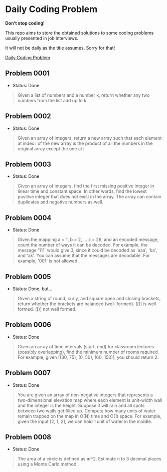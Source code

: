 # Daily Coding Problem

**Don't stop coding!**

This repo aims to store the obtained solutions to some coding problems usually presented in job interviews.

It will not be daily as the title assumes. Sorry for that!

[Daily Coding Problem](https://www.dailycodingproblem.com/)

## Problem 0001

- Status: Done

> Given a list of numbers and a number k, return whether any two numbers from the list add up to k.

## Problem 0002

- Status: Done

> Given an array of integers, return a new array such that each element at index i of the new array is the product of all the numbers in the original array except the one at i.

## Problem 0003

- Status: Done

> Given an array of integers, find the first missing positive integer in linear time and constant space. In other words, find the lowest positive integer that does not exist in the array. The array can contain duplicates and negative numbers as well.

## Problem 0004

- Status: Done

> Given the mapping a = 1, b = 2, ... z = 26, and an encoded message, count the number of ways it can be decoded. For example, the message '111' would give 3, since it could be decoded as 'aaa', 'ka', and 'ak'. You can assume that the messages are decodable. For example, '001' is not allowed.

## Problem 0005

- Status: Done, but...

> Given a string of round, curly, and square open and closing brackets, return whether the brackets are balanced (well-formed). ([])[]({}) is well formed. ([)] not well formed.

## Problem 0006

- Status: Done

> Given an array of time intervals (start, end) for classroom lectures (possibly overlapping), find the minimum number of rooms required. For example, given [(30, 75), (0, 50), (60, 150)], you should return 2.

## Problem 0007

- Status: Done

> You are given an array of non-negative integers that represents a two-dimensional elevation map where each element is unit-width wall and the integer is the height. Suppose it will rain and all spots between two walls get filled up. 
> Compute how many units of water remain trapped on the map in O(N) time and O(1) space.
>For example, given the input [2, 1, 2], we can hold 1 unit of water in the middle.

## Problem 0008

- Status: Done

> The area of a circle is defined as πr^2.
> Estimate π to 3 decimal places using a Monte Carlo method.
